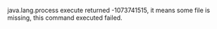 java.lang.process
execute returned -1073741515, it means some file is missing, this command executed failed.
